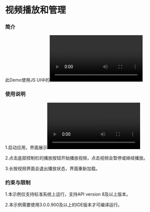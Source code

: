 # 视频播放和管理



### 简介

 此Demo使用JS UI中的<video/>组件，实现视频播放。您可以通过video自带的控制栏进行播放、暂停等操作。

### 使用说明

1.启动应用，界面展示<video/>组件，加载预置视频，此时视频处于暂停播放状态。

2.点击底部控制栏的播放按钮开始播放视频，点击视频会暂停或继续播放。

3.长按视频界面会退出播放状态，界面重新加载。

### 约束与限制

1.本示例仅支持标准系统上运行，支持API version 8及以上版本。

2.本示例需要使用3.0.0.900及以上的IDE版本才可编译运行。